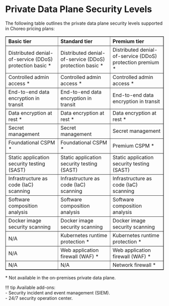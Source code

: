 # Private Data Plane Security Levels

The following table outlines the private data plane security levels supported in Choreo pricing plans:

<table border=1>
<thead>
<tr>
<th align="left">Basic tier</th>
<th align="left">Standard tier</th>
<th align="left">Premium tier</th>
</tr>
</thead>
<tbody>
<tr>
<td>Distributed denial-of-service (DDoS)  protection basic *</td>
<td>Distributed denial-of-service (DDoS) protection basic *</td>
<td>Distributed denial-of-service (DDoS) protection premium *</td>
</tr>
<tr>
<td>Controlled admin access *</td>
<td>Controlled admin access *</td>
<td>Controlled admin access *</td>
</tr>
<tr>
<td>End-to-end data encryption in transit</td>
<td>End-to-end data encryption in transit</td>
<td>End-to-end data encryption in transit</td>
</tr>
<tr>
<td>Data encryption at rest *</td>
<td>Data encryption at rest *</td>
<td>Data encryption at rest *</td>
</tr>
<tr>
<td>Secret management</td>
<td>Secret management</td>
<td>Secret management</td>
</tr>
<tr>
<td>Foundational CSPM *</td>
<td>Foundational CSPM *</td>
<td>Premium CSPM *</td>
</tr>
<tr>
<td>Static application security testing (SAST)</td>
<td>Static application security testing (SAST)</td>
<td>Static application security testing (SAST)</td>
</tr>
<tr>
<td>Infrastructure as code (IaC) scanning</td>
<td>Infrastructure as code (IaC) scanning</td>
<td>Infrastructure as code (IaC) scanning</td>
</tr>
<tr>
<td>Software composition analysis</td>
<td>Software composition analysis</td>
<td>Software composition analysis</td>
</tr>
<tr>
<td>Docker image security scanning</td>
<td>Docker image security scanning</td>
<td>Docker image security scanning</td>
</tr>
<tr>
<td>N/A</td>
<td>Kubernetes runtime protection *</td>
<td>Kubernetes runtime protection *</td>
</tr>
<tr>
<td>N/A</td>
<td>Web application firewall (WAF) *</td>
<td>Web application firewall (WAF) *</td>
</tr>
<tr>
<td>N/A</td>
<td>N/A</td>
<td>Network firewall *</td>
</tr>
</tbody>
</table> 

\* Not available in the on-premises private data plane.

!!! tip
     Available add-ons:</br>
       - Security incident and event management (SIEM).</br>
       - 24/7 security operation center. 
